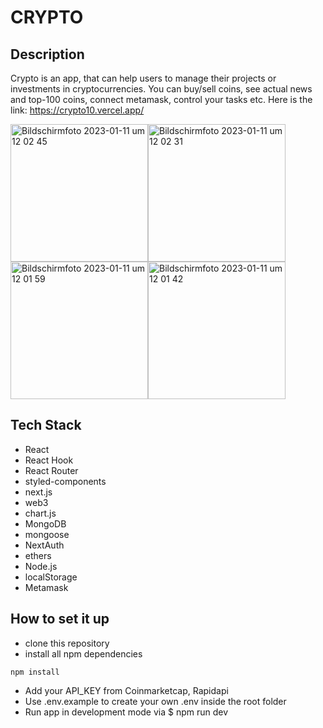 # CRYPTO

## Description
Crypto is an app, that can help users to manage
their projects or investments in
cryptocurrencies. You can buy/sell coins, see
actual news and top-100 coins, connect
metamask, control your tasks etc. Here is the link: https://crypto10.vercel.app/

<img width="220" alt="Bildschirmfoto 2023-01-11 um 12 02 45" src="https://user-images.githubusercontent.com/110241401/211790470-b1f235fc-afa5-418d-bd27-71548d45893e.png"><img width="220" alt="Bildschirmfoto 2023-01-11 um 12 02 31" src="https://user-images.githubusercontent.com/110241401/211790517-579131c7-771b-4dda-8681-ccb62cde05e3.png"><img width="220" alt="Bildschirmfoto 2023-01-11 um 12 01 59" src="https://user-images.githubusercontent.com/110241401/211790588-c4a72744-c864-4629-9ffc-9f94df512528.png"><img width="220" alt="Bildschirmfoto 2023-01-11 um 12 01 42" src="https://user-images.githubusercontent.com/110241401/211790652-ab546f6b-94f3-4e45-aaed-6c8442e6fd16.png">

## Tech Stack
- React
- React Hook
- React Router
- styled-components
- next.js
- web3
- chart.js
- MongoDB
- mongoose
- NextAuth
- ethers
- Node.js
- localStorage
- Metamask


## How to set it up
- clone this repository
- install all npm dependencies
```
npm install
```
- Add your API_KEY from Coinmarketcap, Rapidapi
- Use .env.example to create your own .env inside the root folder
- Run app in development mode via $ npm run dev






